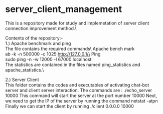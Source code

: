 # server_client_management
This is a repository made for study and implemetation of server client connection improvement method.\

Contents of the repository:-\
1.) Apache benchmark and ping\
    The file contains the required commands\ 
    Apache bench mark\
	    ab -k -n 500000 -c 1025 http://127.0.0.1/\
    Ping\
	    sudo ping -n -w 12000 -l 67000 localhost\
    The statistics are contained in the files named ping_statistics and apache_statistics.\
    
2.) Server Client  
    This folder contains the codes and executables of activating chat-bot server and client server interaction.
    The commands are :
          ./echo_server 10000
    This command will start the server at the port number 10000
    Next, we need to get the IP of the server by running the command 
         netstat -atpn
    Finally we can start the client by running 
        ./client 0.0.0.0 10000
